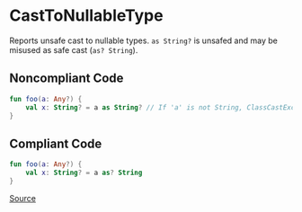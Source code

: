 # CastToNullableType

Reports unsafe cast to nullable types.
`as String?` is unsafed and may be misused as safe cast (`as? String`).

## Noncompliant Code

```kotlin
fun foo(a: Any?) {
    val x: String? = a as String? // If 'a' is not String, ClassCastException will be thrown.
}
```
## Compliant Code

```kotlin
fun foo(a: Any?) {
    val x: String? = a as? String
}
```

[Source](https://detekt.github.io/detekt/potential-bugs.html#casttonullabletype)
